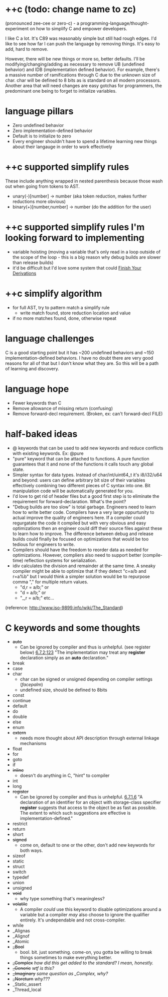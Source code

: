 # ++c (todo: change name to zc)
(pronounced zee-cee or zero-c) - a programming-language/thought-experiment on how to simplify C and empower developers.

I like C a lot. It's C89 was reasonably simple but still had rough edges. I'd like to see how far I can push the language by removing things. It's easy to add, hard to remove.

However, there will be new things or more so, better defaults. I'll be modifying/changing/adding as necessary to remove UB (undefined behavior) and IDB (implementation defined behavior). For example, there's a massive number of ramifications through C due to the unknown size of char. char will be defined to 8 bits as is standard on all modern processors. Another area that will need changes are easy gotchas for programmers, the predominant one being to forget to initialize variables.

# language pillars
* Zero undefined behavior
* Zero implementation-defined behavior
* Default is to initialize to zero
* Every engineer shouldn't have to spend a lifetime learning new things about their langauge in order to work effectively

# ++c supported simplify rules
These include anything wrapped in nested parenthesis because those wash out when going from tokens to AST.
* unary(-)[number] -> number (aka token reduction, makes further reductions more obvious)
* binary(+)[number,number] -> number (do the addition for the user)

# ++c supported simplify rules I'm looking forward to implementing
* variable hoisting (moving a variable that's only read in a loop outside of the scope of the loop - this is a big reason why debug builds are slower than release builds)
* it'd be difficult but I'd love some system that could [Finish Your Derivations](https://fgiesen.wordpress.com/2010/10/21/finish-your-derivations-please/)

# ++c simplify algorithm
* for full AST, try to pattern match a simplify rule
  * write match found, store reduction location and value
* if no more matches found, done, otherwise repeat

# language challenges
C is a good starting point but it has ~200 undefined behaviors and ~150 implementation-defined behaviors. I have no doubt there are very good reasons for all of that but I don't know what they are. So this will be a path of learning and discovery.

# language hope
* Fewer keywords than C
* Remove allowance of missing return (confusing)
* Remove forward-decl requirement. (Broken, ex: can't forward-decl FILE)

# half-baked ideas
* @ keywords that can be used to add new keywords and reduce conflicts with existing keywords. Ex: @pure
* "pure" keyword that can be attached to functions. A pure function guarantees that it and none of the functions it calls touch any global state.
* Simpler syntax for data types. Instead of char/int/uint64_t it's i8/i32/u64 and beyond: users can define arbitrary bit size of their variables effectively combining two different pieces of C syntax into one. Bit manipulation code will be automatically generated for you.
* I'd love to get rid of header files but a good first step is to eliminate the requirement for forward-declaration. What's the point?
* "Debug builds are too slow" is total garbage. Engineers need to learn how to write better code. Compilers have a very large oppurtunity to actual improve the quality of engineers here. If a compiler could regurgatate the code it compiled but with very obvious and easy optimizations then an engineer could diff their source files against these to learn how to improve. The difference between debug and release builds could finally be focused on optimizations that would be too tedious for engineers to write.
* Compilers should have the freedom to reorder data as needed for optimizations. However, compliers also need to support better (compile-time) reflection systems for serialization.
* idiv calculates the division and remainder at the same time. A sneaky compiler might be able to optimize that if they detect "c=a/b and r=a%b" but I would think a simpler solution would be to repurpose comma "," for multiple return values. 
  * "d,r = a/b;" or 
  * "d = a/b;" or 
  * "_,r = a/b;" etc...

(reference: http://www.iso-9899.info/wiki/The_Standard)

# C keywords and some thoughts
* ~~auto~~ 
  * Can be ignored by compiler and thus is unhelpful. (see register below) [6.7.2:123](https://web.archive.org/web/20181230041359if_/http://www.open-std.org/jtc1/sc22/wg14/www/abq/c17_updated_proposed_fdis.pdf) "The implementation may treat any **register** declaration simply as an **auto** declaration."
* break
* case
* char
  * char can be signed or unsigned depending on compiler settings (*facepalm*)
  * undefined size, should be defined to 8bits
* const
* continue
* default
* do
* double
* else
* enum
* ~~extern~~
  * needs more thought about API description through external linkage mechanisms
* float
* for
* goto
* if
* ~~inline~~ 
  * doesn't do anything in C, "hint" to compiler
* int
* long
* ~~register~~
  * Can be ignored by compiler and thus is unhelpful. [6.7.1.6](https://web.archive.org/web/20181230041359if_/http://www.open-std.org/jtc1/sc22/wg14/www/abq/c17_updated_proposed_fdis.pdf) "A declaration of an identifier for an object with storage-class specifier **register** suggests that
access to the object be as fast as possible. The extent to which such suggestions are effective is
implementation-defined."
* restrict
* return
* short
* ~~signed~~
  * come on, default to one or the other, don't add new keywords for both ways.
* sizeof
* static
* struct
* switch
* typedef
* union
* unsigned
* ~~void~~
  * why type something that's meaningless?
* ~~volatile~~
  * A compiler *could* use this keyword to disable optimizations around a variable but a compiler *may* also choose to ignore the qualifier entirely. It's undependable and not cross-compiler.
* while
* _Alignas
* _Alignof
* _Atomic
* ~~_Bool~~ 
  * bool. bit. just something. come-on, you gotta be willing to break things sometimes to make everything better.
* ~~_Complex~~ *how did this get added to the standard? I mean, honestly.*
* ~~_Generic~~ *wtf is this?*
* ~~_Imaginary~~ *same question as _Complex, why?*
* ~~_Noreturn~~ *why???*
* _Static_assert
* _Thread_local
